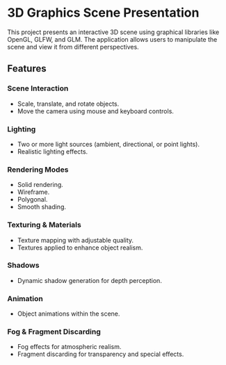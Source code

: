# 3D Graphics Scene Presentation

This project presents an interactive 3D scene using graphical libraries like OpenGL, GLFW, and GLM. The application allows users to manipulate the scene and view it from different perspectives.

## Features

### Scene Interaction
- Scale, translate, and rotate objects.
- Move the camera using mouse and keyboard controls.

### Lighting
- Two or more light sources (ambient, directional, or point lights).
- Realistic lighting effects.

### Rendering Modes
- Solid rendering.
- Wireframe.
- Polygonal.
- Smooth shading.

### Texturing & Materials
- Texture mapping with adjustable quality.
- Textures applied to enhance object realism.

### Shadows
- Dynamic shadow generation for depth perception.

### Animation
- Object animations within the scene.

### Fog & Fragment Discarding
- Fog effects for atmospheric realism.
- Fragment discarding for transparency and special effects.
